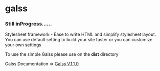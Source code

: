 galss
=====

### Still inProgress......

Stylesheet framework - Ease to write HTML and simplify stylesheet layout. You can use default setting to build your site faster or you can customize your own settings

To use the simple Galss please use on the **dist** directory

Galss Documentation => [Galss V.1.1.0](https://github.com/gapra/galss-docs)
